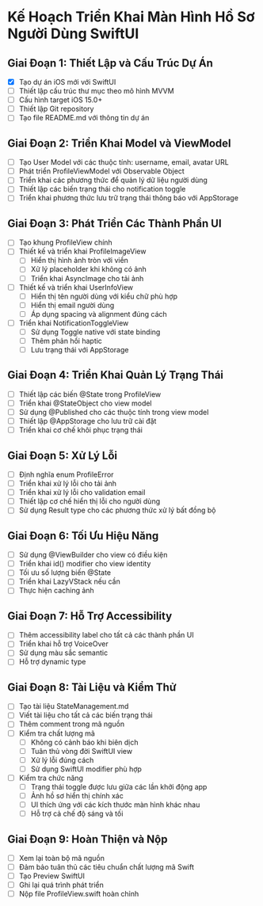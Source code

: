 # Kế Hoạch Triển Khai Màn Hình Hồ Sơ Người Dùng SwiftUI

## Giai Đoạn 1: Thiết Lập và Cấu Trúc Dự Án
- [x] Tạo dự án iOS mới với SwiftUI
- [ ] Thiết lập cấu trúc thư mục theo mô hình MVVM
- [ ] Cấu hình target iOS 15.0+
- [ ] Thiết lập Git repository
- [ ] Tạo file README.md với thông tin dự án

## Giai Đoạn 2: Triển Khai Model và ViewModel
- [ ] Tạo User Model với các thuộc tính: username, email, avatar URL
- [ ] Phát triển ProfileViewModel với Observable Object
- [ ] Triển khai các phương thức để quản lý dữ liệu người dùng
- [ ] Thiết lập các biến trạng thái cho notification toggle
- [ ] Triển khai phương thức lưu trữ trạng thái thông báo với AppStorage

## Giai Đoạn 3: Phát Triển Các Thành Phần UI
- [ ] Tạo khung ProfileView chính
- [ ] Thiết kế và triển khai ProfileImageView
  - [ ] Hiển thị hình ảnh tròn với viền
  - [ ] Xử lý placeholder khi không có ảnh
  - [ ] Triển khai AsyncImage cho tải ảnh
- [ ] Thiết kế và triển khai UserInfoView
  - [ ] Hiển thị tên người dùng với kiểu chữ phù hợp
  - [ ] Hiển thị email người dùng
  - [ ] Áp dụng spacing và alignment đúng cách
- [ ] Triển khai NotificationToggleView
  - [ ] Sử dụng Toggle native với state binding
  - [ ] Thêm phản hồi haptic
  - [ ] Lưu trạng thái với AppStorage

## Giai Đoạn 4: Triển Khai Quản Lý Trạng Thái
- [ ] Thiết lập các biến @State trong ProfileView
- [ ] Triển khai @StateObject cho view model
- [ ] Sử dụng @Published cho các thuộc tính trong view model
- [ ] Thiết lập @AppStorage cho lưu trữ cài đặt
- [ ] Triển khai cơ chế khôi phục trạng thái

## Giai Đoạn 5: Xử Lý Lỗi
- [ ] Định nghĩa enum ProfileError
- [ ] Triển khai xử lý lỗi cho tải ảnh
- [ ] Triển khai xử lý lỗi cho validation email
- [ ] Thiết lập cơ chế hiển thị lỗi cho người dùng
- [ ] Sử dụng Result type cho các phương thức xử lý bất đồng bộ

## Giai Đoạn 6: Tối Ưu Hiệu Năng
- [ ] Sử dụng @ViewBuilder cho view có điều kiện
- [ ] Triển khai id() modifier cho view identity
- [ ] Tối ưu số lượng biến @State
- [ ] Triển khai LazyVStack nếu cần
- [ ] Thực hiện caching ảnh

## Giai Đoạn 7: Hỗ Trợ Accessibility
- [ ] Thêm accessibility label cho tất cả các thành phần UI
- [ ] Triển khai hỗ trợ VoiceOver
- [ ] Sử dụng màu sắc semantic
- [ ] Hỗ trợ dynamic type

## Giai Đoạn 8: Tài Liệu và Kiểm Thử
- [ ] Tạo tài liệu StateManagement.md
- [ ] Viết tài liệu cho tất cả các biến trạng thái
- [ ] Thêm comment trong mã nguồn
- [ ] Kiểm tra chất lượng mã
  - [ ] Không có cảnh báo khi biên dịch
  - [ ] Tuân thủ vòng đời SwiftUI view
  - [ ] Xử lý lỗi đúng cách
  - [ ] Sử dụng SwiftUI modifier phù hợp
- [ ] Kiểm tra chức năng
  - [ ] Trạng thái toggle được lưu giữa các lần khởi động app
  - [ ] Ảnh hồ sơ hiển thị chính xác
  - [ ] UI thích ứng với các kích thước màn hình khác nhau
  - [ ] Hỗ trợ cả chế độ sáng và tối

## Giai Đoạn 9: Hoàn Thiện và Nộp
- [ ] Xem lại toàn bộ mã nguồn
- [ ] Đảm bảo tuân thủ các tiêu chuẩn chất lượng mã Swift
- [ ] Tạo Preview SwiftUI
- [ ] Ghi lại quá trình phát triển
- [ ] Nộp file ProfileView.swift hoàn chỉnh
